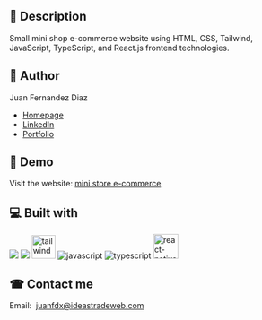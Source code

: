 ## 🧾 Description

Small mini shop e-commerce website using HTML, CSS, Tailwind, JavaScript, TypeScript, and React.js frontend technologies.

## 🧐 Author 

Juan Fernandez Diaz

- [Homepage](https://www.juanfdx.com)
- [LinkedIn](https://www.linkedin.com/in/juanfdx-com/)
- [Portfolio](https://www.juanfdx.com/portfolio)

## 🚀 Demo

Visit the website:  [mini store e-commerce](https://my-mini-store.netlify.app)

## 💻 Built with

<p>
  <img src="https://img.icons8.com/color/47/000000/html-5--v1.png"/>
  <img src="https://img.icons8.com/color/48/000000/css3.png"/>
  <img width="42" height="42" src="https://img.icons8.com/color/48/tailwindcss.png" alt="tailwindcss"/>
  <img src="https://img.icons8.com/color/48/000000/javascript--v1.png" alt="javascript"/>
  <img src="https://img.icons8.com/color/48/typescript.png" alt="typescript"/>
  <img width="44" height="44" src="https://img.icons8.com/color/48/react-native.png" alt="react-native"/>
</p>

## ☎ Contact me

Email:&nbsp; [juanfdx@ideastradeweb.com](https://www.juanfdx.com/contact)
&nbsp;<br />
&nbsp;<br />